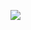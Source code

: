 ![](http://www.plantuml.com/plantuml/proxy?cache=no&src=https://https://raw.githubusercontent.com/oleksandrblazhko/ai204-bochkarova/laboratory-work-7/2-SoftwareDesign/2.7-PlantUML/UML-UseCase.puml)
